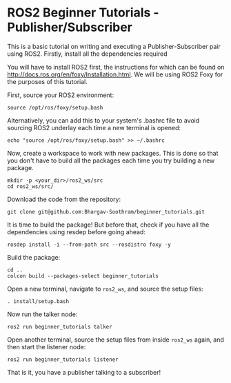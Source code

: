 # ROS2 Beginner Tutorials - Publisher/Subscriber
This is a basic tutorial on writing and executing a Publisher-Subscriber pair using ROS2. Firstly, install all the dependencies required 

You will have to install ROS2 first, the instructions for which can be found on http://docs.ros.org/en/foxy/Installation.html. We will be using ROS2 Foxy for the purposes of this tutorial.

First, source your ROS2 environment:

```
source /opt/ros/foxy/setup.bash
```
Alternatively, you can add this to your system's .bashrc file to avoid sourcing ROS2 underlay each time a new terminal is opened: 
```
echo "source /opt/ros/foxy/setup.bash" >> ~/.bashrc
```

Now, create a workspace to work with new packages. This is done so that you don't have to build all the packages each time you try building a new package. 
```
mkdir -p <your_dir>/ros2_ws/src
cd ros2_ws/src/
```
Download the code from the repository:
```
git clone git@github.com:Bhargav-Soothram/beginner_tutorials.git
```
It is time to build the package! But before that, check if you have all the dependencies using resdep before going ahead:
```
rosdep install -i --from-path src --rosdistro foxy -y
```
Build the package:
```
cd ..
colcon build --packages-select beginner_tutorials
```
Open a new terminal, navigate to `ros2_ws`, and source the setup files:
```
. install/setup.bash
```
Now run the talker node:
```
ros2 run beginner_tutorials talker
```
Open another terminal, source the setup files from inside `ros2_ws` again, and then start the listener node:
```
ros2 run beginner_tutorials listener
```
That is it, you have a publisher talking to a subscriber!
